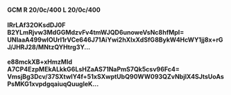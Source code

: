 #### GCM R 20/0c/400 L 20/0c/400
**IRrLAf32OKsdDJ0F**<br/>**B2YLmRjvw3MdGGMdzvFv4tmWJQD6unoweVsNc8hfMpI=**<br/>**UNIaaA499wlOUrI1rVCe646J71AiYwi2hXlxXdSfG8BykW4HcWY1jj8x+rGJ/JHRJ28/MNtzQYHtrg3Y...**<br/><br/>
**e88mckXB+xHmzMld**<br/>**A7CP4EzpMEkALkkG6LsHZaAS71NaPmS7Qk5csv96Fc4=**<br/>**VmsjBg3Dcv/37SXtwIY4f+51xSXwptUbQ90WW093QZvNbjIX4SJtsUoAsPsMKG1xvpdgqaiuqQuugleK...**